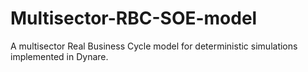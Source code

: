 # Multisector-RBC-SOE-model
A multisector Real Business Cycle model for deterministic simulations implemented in Dynare.
